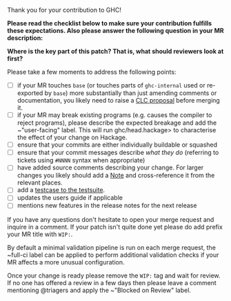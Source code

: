Thank you for your contribution to GHC!

**Please read the checklist below to make sure your contribution fulfills these
expectations. Also please answer the following question in your MR description:**

**Where is the key part of this patch? That is, what should reviewers look at first?**

Please take a few moments to address the following points:

 * [ ] if your MR touches `base` (or touches parts of `ghc-internal` used
   or re-exported by `base`) more substantially than just amending comments
   or documentation, you likely need to raise a
   [CLC proposal](https://github.com/haskell/core-libraries-committee#base-package)
   before merging it.
 * [ ] if your MR may break existing programs (e.g. causes the
   compiler to reject programs), please describe the expected breakage and add
   the ~"user-facing" label. This will run ghc/head.hackage> to characterise
   the effect of your change on Hackage.
 * [ ] ensure that your commits are either individually buildable or squashed
 * [ ] ensure that your commit messages describe *what they do*
   (referring to tickets using `#NNNN` syntax when appropriate)
 * [ ] have added source comments describing your change. For larger changes you
   likely should add a [Note][notes] and cross-reference it from the relevant
   places.
 * [ ] add a [testcase to the testsuite][adding test].
 * [ ] updates the users guide if applicable
 * [ ] mentions new features in the release notes for the next release

If you have any questions don't hesitate to open your merge request and inquire
in a comment. If your patch isn't quite done yet please do add prefix your MR
title with `WIP:`.

By default a minimal validation pipeline is run on each merge request, the ~full-ci
label can be applied to perform additional validation checks if your MR affects a more
unusual configuration.

Once your change is ready please remove the `WIP:` tag and wait for review. If
no one has offered a review in a few days then please leave a comment mentioning
@triagers and apply the ~"Blocked on Review" label.

[notes]: https://gitlab.haskell.org/ghc/ghc/wikis/commentary/coding-style#comments-in-the-source-code
[adding test]: https://gitlab.haskell.org/ghc/ghc/wikis/building/running-tests/adding
